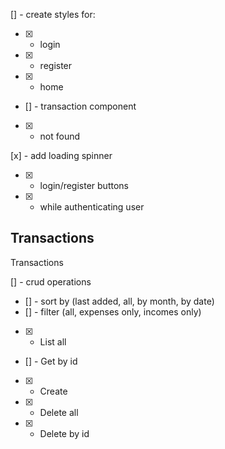 [] - create styles for:

- [x] - login
- [x] - register
- [x] - home
- [] - transaction component
- [x] - not found

[x] - add loading spinner

- [x] - login/register buttons
- [x] - while authenticating user

## Transactions

Transactions

[] - crud operations

- [] - sort by (last added, all, by month, by date)
- [] - filter (all, expenses only, incomes only)
- [x] - List all
- [] - Get by id
- [x] - Create
- [x] - Delete all
- [x] - Delete by id
